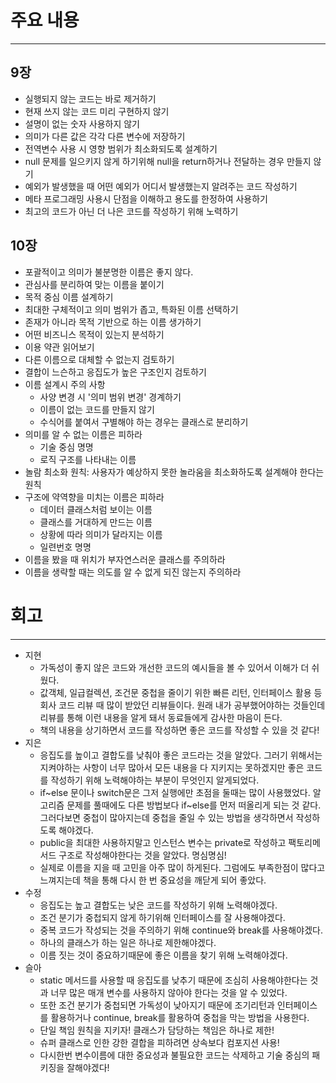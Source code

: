 # 주요 내용

---

## 9장

- 실행되지 않는 코드는 바로 제거하기
- 현재 쓰지 않는 코드 미리 구현하지 않기
- 설명이 없는 숫자 사용하지 않기
- 의미가 다른 값은 각각 다른 변수에 저장하기
- 전역변수 사용 시 영향 범위가 최소화되도록 설계하기
- null 문제를 일으키지 않게 하기위해 null을 return하거나 전달하는 경우 만들지 않기
- 예외가 발생했을 때 어떤 예외가 어디서 발생했는지 알려주는 코드 작성하기
- 메타 프로그래밍 사용시 단점을 이해하고 용도를 한정하여 사용하기
- 최고의 코드가 아닌 더 나은 코드를 작성하기 위해 노력하기

## 10장

- 포괄적이고 의미가 불분명한 이름은 좋지 않다.
- 관심사를 분리하여 맞는 이름을 붙이기
- 목적 중심 이름 설계하기
- 최대한 구체적이고 의미 범위가 좁고, 특화된 이름 선택하기
- 존재가 아니라 목적 기반으로 하는 이름 생가하기
- 어떤 비즈니스 목적이 있는지 분석하기
- 이용 약관 읽어보기
- 다른 이름으로 대체할 수 없는지 검토하기
- 결합이 느슨하고 응집도가 높은 구조인지 검토하기
- 이름 설계시 주의 사항
  - 사양 변경 시 '의미 범위 변경' 경계하기
  - 이름이 없는 코드를 만들지 않기
  - 수식어를 붙여서 구별해야 하는 경우는 클래스로 분리하기
- 의미를 알 수 없는 이름은 피하라
  - 기술 중심 명명
  - 로직 구조를 나타내는 이름
- 놀람 최소화 원칙: 사용자가 예상하지 못한 놀라움을 최소화하도록 설계해야 한다는 원칙
- 구조에 약역향을 미치는 이름은 피하라
  - 데이터 클래스처럼 보이는 이름
  - 클래스를 거대하게 만드는 이름
  - 상황에 따라 의미가 달라지는 이름
  - 일련번호 명명
- 이름을 봤을 때 위치가 부자연스러운 클래스를 주의하라
- 이름을 생략할 때는 의도를 알 수 없게 되진 않는지 주의하라


# 회고

---

- 지현
  - 가독성이 좋지 않은 코드와 개선한 코드의 예시들을 볼 수 있어서 이해가 더 쉬웠다.
  - 값객체, 일급컬렉션, 조건문 중첩을 줄이기 위한 빠른 리턴, 인터페이스 활용 등 회사 코드 리뷰 때 많이 받았던 리뷰들이다. 원래 내가 공부했어야하는 것들인데 리뷰를 통해 이런 내용을 알게 돼서 동료들에게 감사한 마음이 든다.
  - 책의 내용을 상기하면서 코드를 작성하면 좋은 코드를 작성할 수 있을 것 같다!
- 지은
  - 응집도를 높이고 결합도를 낮춰야 좋은 코드라는 것을 알았다. 그러기 위해서는 지켜야하는 사항이 너무 많아서 모든 내용을 다 지키지는 못하겠지만 좋은 코드를 작성하기 위해 노력해야하는 부분이 무엇인지 알게되었다.
  - if~else 문이나 switch문은 그저 실행에만 초점을 둘때는 많이 사용했었다. 알고리즘 문제를 풀때에도 다른 방법보다 if~else를 먼저 떠올리게 되는 것 같다. 그러다보면 중첩이 많아지는데 중첩을 줄일 수 있는 방법을 생각하면서 작성하도록 해야겠다.
  - public을 최대한 사용하지말고 인스턴스 변수는 private로 작성하고 팩토리메서드 구조로 작성해야한다는 것을 알았다. 명심명심!
  - 실제로 이름을 지을 때 고민을 아주 많이 하게된다. 그럼에도 부족한점이 많다고 느껴지는데 책을 통해 다시 한 번 중요성을 깨닫게 되어 좋았다.
- 수정
  - 응집도는 높고 결합도는 낮은 코드를 작성하기 위해 노력해야겠다.
  - 조건 분기가 중첩되지 않게 하기위해 인터페이스를 잘 사용해야겠다.
  - 중복 코드가 작성되는 것을 주의하기 위해 continue와 break를 사용해야겠다.
  - 하나의 클래스가 하는 일은 하나로 제한해야겠다.
  - 이름 짓는 것이 중요하기때문에 좋은 이름을 찾기 위해 노력해야겠다.
- 슬아
  - static 메서드를 사용할 때 응집도를 낮추기 때문에 조심히 사용해야한다는 것과 너무 많은 매개 변수를 사용하지 않아야 한다는 것을 알 수 있었다.
  - 또한 조건 분기가 중첩되면 가독성이 낮아지기 때문에 조기리턴과 인터페이스를 활용하거나 continue, break를 활용하여 중첩을 막는 방법을 사용한다.
  - 단일 책임 원칙을 지키자! 클래스가 담당하는 책임은 하나로 제한!
  - 슈퍼 클래스로 인한 강한 결합을 피하려면 상속보다 컴포지션 사용!
  - 다시한번 변수이름에 대한 중요성과 불필요한 코드는 삭제하고 기술 중심의 패키징을 잘해야겠다!
